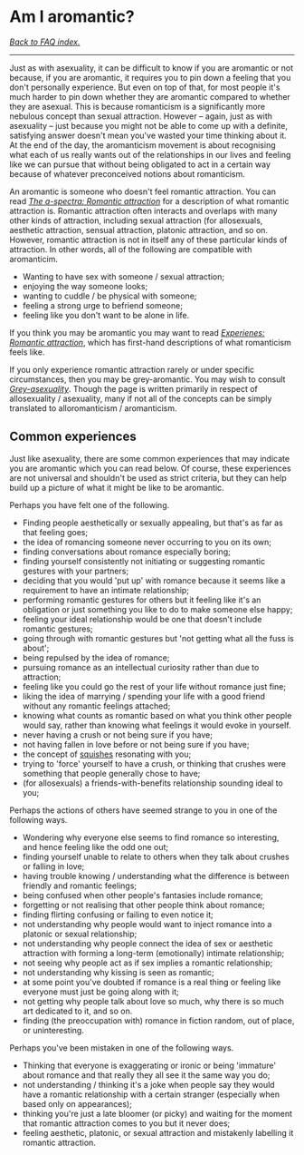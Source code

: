 # Am I aromantic?

[*Back to FAQ index.*](https://github.com/MissTeapot/LGBT-Wikis/blob/main/github_wiki/asexuality/faq.md)

---

Just as with asexuality, it can be difficult to know if you are aromantic or not because, if you are aromantic, it requires you to pin down a feeling that you don't personally experience. But even on top of that, for most people it's much harder to pin down whether they are aromantic compared to whether they are asexual. This is because romanticism is a significantly more nebulous concept than sexual attraction. However – again, just as with asexuality – just because you might not be able to come up with a definite, satisfying answer doesn't mean you've wasted your time thinking about it. At the end of the day, the aromanticism movement is about recognising what each of us really wants out of the relationships in our lives and feeling like we can pursue that without being obligated to act in a certain way because of whatever preconceived notions about romanticism.

An aromantic is someone who doesn't feel romantic attraction. You can read [*The a-spectra: Romantic attraction*](https://github.com/MissTeapot/LGBT-Wikis/blob/main/github_wiki/asexuality/the_spectra#wiki_romantic_attraction.md) for a description of what romantic attraction is. Romantic attraction often interacts and overlaps with many other kinds of attraction, including sexual attraction (for allosexuals, aesthetic attraction, sensual attraction, platonic attraction, and so on. However, romantic attraction is not in itself any of these particular kinds of attraction. In other words, all of the following are compatible with aromanticim.

* Wanting to have sex with someone / sexual attraction;
* enjoying the way someone looks;
* wanting to cuddle / be physical with someone;
* feeling a strong urge to befriend someone;
* feeling like you don't want to be alone in life.

If you think you may be aromantic you may want to read [*Experienes: Romantic attraction*](https://github.com/MissTeapot/LGBT-Wikis/blob/main/github_wiki/asexuality/experiences#wiki_romantic_attraction.md), which has first-hand descriptions of what romanticism feels like.

If you only experience romantic attraction rarely or under specific circumstances, then you may be grey-aromantic. You may wish to consult [*Grey-asexuality*](https://github.com/MissTeapot/LGBT-Wikis/blob/main/github_wiki/asexuality/grey-asexuality.md). Though the page is written primarily in respect of allosexuality / asexuality, many if not all of the concepts can be simply translated to alloromanticism / aromanticism.

## Common experiences

Just like asexuality, there are some common experiences that may indicate you are aromantic which you can read below. Of course, these experiences are not universal and shouldn't be used as strict criteria, but they can help build up a picture of what it might be like to be aromantic.

Perhaps you have felt one of the following.

* Finding people aesthetically or sexually appealing, but that's as far as that feeling goes;
* the idea of romancing someone never occurring to you on its own;
* finding conversations about romance especially boring;
* finding yourself consistently not initiating or suggesting romantic gestures with your partners;
* deciding that you would 'put up' with romance because it seems like a requirement to have an intimate relationship;
* performing romantic gestures for others but it feeling like it's an obligation or just something you like to do to make someone else happy;
* feeling your ideal relationship would be one that doesn't include romantic gestures;
* going through with romantic gestures but 'not getting what all the fuss is about';
* being repulsed by the idea of romance;
* pursuing romance as an intellectual curiosity rather than due to attraction;
* feeling like you could go the rest of your life without romance just fine;
* liking the idea of marrying / spending your life with a good friend without any romantic feelings attached;
* knowing what counts as romantic based on what you think other people would say, rather than knowing what feelings it would evoke in yourself.
* never having a crush or not being sure if you have;
* not having fallen in love before or not being sure if you have;
* the concept of [squishes](https://github.com/MissTeapot/LGBT-Wikis/blob/main/github_wiki/asexuality/the_spectra#wiki_squishes.md) resonating with you;
* trying to 'force' yourself to have a crush, or thinking that crushes were something that people generally chose to have;
* (for allosexuals) a friends-with-benefits relationship sounding ideal to you;


Perhaps the actions of others have seemed strange to you in one of the following ways.

* Wondering why everyone else seems to find romance so interesting, and hence feeling like the odd one out;
* finding yourself unable to relate to others when they talk about crushes or falling in love;
* having trouble knowing / understanding what the difference is between friendly and romantic feelings;
* being confused when other people's fantasies include romance;
* forgetting or not realising that other people think about romance;
* finding flirting confusing or failing to even notice it;
* not understanding why people would want to inject romance into a platonic or sexual relationship;
* not understanding why people connect the idea of sex or aesthetic attraction with forming a long-term (emotionally) intimate relationship;
* not seeing why people act as if sex implies a romantic relationship;
* not understanding why kissing is seen as romantic;
* at some point you've doubted if romance is a real thing or feeling like everyone must just be going along with it;
* not getting why people talk about love so much, why there is so much art dedicated to it, and so on.
* finding (the preoccupation with) romance in fiction random, out of place, or uninteresting.

Perhaps you've been mistaken in one of the following ways.

* Thinking that everyone is exaggerating or ironic or being 'immature' about romance and that really they all see it the same way you do;
* not understanding / thinking it's a joke when people say they would have a romantic relationship with a certain stranger (especially when based only on appearances);
* thinking you're just a late bloomer (or picky) and waiting for the moment that romantic attraction comes to you but it never does;
* feeling aesthetic, platonic, or sexual attraction and mistakenly labelling it romantic attraction.